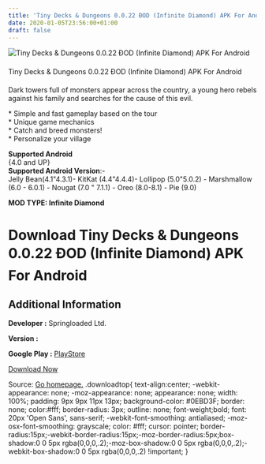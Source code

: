 ```yaml
---
title: 'Tiny Decks & Dungeons 0.0.22 ÐOD (Infinite Diamond) APK For Android'
date: 2020-01-05T23:56:00+01:00
draft: false
---
```


![Tiny Decks & Dungeons 0.0.22 ÐOD (Infinite Diamond) APK For Android](https://i1.wp.com/apkhome.net/wp-content/uploads/2020/01/Tiny-Decks-Dungeons-0.0.22-ÐOD-Infinite-Diamond.png "Tiny Decks & Dungeons 0.0.22 ÐOD (Infinite Diamond) APK For Android")

  

Tiny Decks & Dungeons 0.0.22 ÐOD (Infinite Diamond) APK For Android

Dark towers full of monsters appear across the country, a young hero rebels against his family and searches for the cause of this evil.

\* Simple and fast gameplay based on the tour  
\* Unique game mechanics  
\* Catch and breed monsters!  
\* Personalize your village

**Supported Android**  
{4.0 and UP}  
**Supported Android Version**:-  
Jelly Bean(4.1"4.3.1)- KitKat (4.4"4.4.4)- Lollipop (5.0"5.0.2) - Marshmallow (6.0 - 6.0.1) - Nougat (7.0 " 7.1.1) - Oreo (8.0-8.1) - Pie (9.0)

**MOD TYPE: Infinite Diamond**

Download Tiny Decks & Dungeons 0.0.22 ÐOD (Infinite Diamond) APK For Android
=============================================================================

Additional Information
----------------------

**Developer :** Springloaded Ltd.

**Version :**

**Google Play :** [PlayStore](https://play.google.com/store/apps/details?id=com.springloaded.dnd)

  

[Download Now](https://store4app.co/post/tiny-decks-amp-dungeons-0-0-22-od-infinite-diamond-apk-for-android_1578244372)

  
Source: [Go homepage.](https://store4app.co/post/tiny-decks-amp-dungeons-0-0-22-od-infinite-diamond-apk-for-android_1578244372) .downloadtop{ text-align:center; -webkit-appearance: none; -moz-appearance: none; appearance: none; width: 100%; padding: 9px 9px 11px 13px; background-color: #0EBD3F; border: none; color:#fff; border-radius: 3px; outline: none; font-weight;bold; font: 20px 'Open Sans', sans-serif; -webkit-font-smoothing: antialiased; -moz-osx-font-smoothing: grayscale; color: #fff; cursor: pointer; border-radius:15px;-webkit-border-radius:15px;-moz-border-radius:5px;box-shadow:0 0 5px rgba(0,0,0,.2);-moz-box-shadow:0 0 5px rgba(0,0,0,.2);-webkit-box-shadow:0 0 5px rgba(0,0,0,.2) !important; }